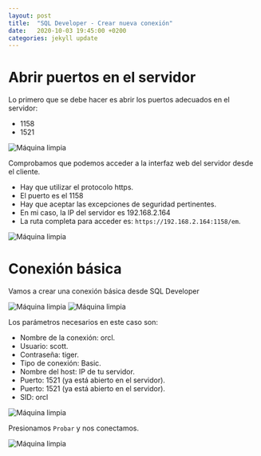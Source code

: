 ```yaml
---
layout: post
title:  "SQL Developer - Crear nueva conexión"
date:   2020-10-03 19:45:00 +0200
categories: jekyll update
---
```

# Abrir puertos en el servidor

Lo primero que se debe hacer es abrir los puertos adecuados en el servidor:
* 1158
* 1521

![Máquina limpia](/assets/SQL_developer_nueva_conexion/abrir_puertos.png)

Comprobamos que podemos acceder a la interfaz web del servidor desde el cliente.
* Hay que utilizar el protocolo https.
* El puerto es el 1158
* Hay que aceptar las excepciones de seguridad pertinentes.
* En mi caso, la IP del servidor es 192.168.2.164
* La ruta completa para acceder es: `https://192.168.2.164:1158/em`.

![Máquina limpia](/assets/SQL_developer_nueva_conexion/1.png)

# Conexión básica

Vamos a crear una conexión básica desde SQL Developer

![Máquina limpia](/assets/SQL_developer_nueva_conexion/3.png)
![Máquina limpia](/assets/SQL_developer_nueva_conexion/4.png)

Los parámetros necesarios en este caso son:
* Nombre de la conexión: orcl.
* Usuario: scott.
* Contraseña: tiger.
* Tipo de conexión: Basic.
* Nombre del host: IP de tu servidor.
* Puerto: 1521 (ya está abierto en el servidor).
* Puerto: 1521 (ya está abierto en el servidor).
* SID: orcl

![Máquina limpia](/assets/SQL_developer_nueva_conexion/5.png)

Presionamos `Probar` y nos conectamos.

![Máquina limpia](/assets/SQL_developer_nueva_conexion/6.png)

